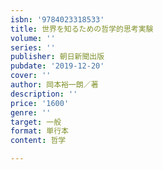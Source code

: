 ```yaml
---
isbn: '9784023318533'
title: 世界を知るための哲学的思考実験
volume: ''
series: ''
publisher: 朝日新聞出版
pubdate: '2019-12-20'
cover: ''
author: 岡本裕一朗／著
description: ''
price: '1600'
genre: ''
target: 一般
format: 単行本
content: 哲学

---
```

